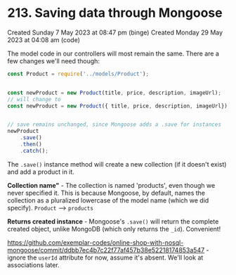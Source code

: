 # 213. Saving data through Mongoose
Created Sunday 7 May 2023 at 08:47 pm (binge)
Created Monday 29 May 2023 at 04:08 am (code)

The model code in our controllers will most remain the same. There are a few changes we'll need though:
```js
const Product = require('../models/Product');


const newProduct = new Product(title, price, description, imageUrl);
// will change to
const newProduct = new Product({ title, price, description, imageUrl});


// save remains unchanged, since Mongoose adds a .save for instances
newProduct
	.save()
	.then()
	.catch(); 
```
The `.save()` instance method will create a new collection (if it doesn't exist) and add a product in it.

**Collection name"** - The collection is named 'products', even though we never specified it. This is because Mongoose, by default, names the collection as a pluralized lowercase of the model name (which we did specify). `Product` --> `products`

**Returns created instance** - Mongoose's `.save()` will return the complete created object, unlike MongoDB (which only returns the `_id`). Convenient!

https://github.com/exemplar-codes/online-shop-with-nosql-mongoose/commit/ddbb7ec4b7c22f77af457b38e52218174853a547 - ignore the `userId` attribute for now, assume it's absent. We'll look at associations later.